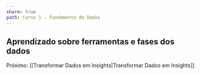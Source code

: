 ```yaml
---
share: true
path: Curso 1 - Fundamento de Dados
---
```

## Aprendizado sobre ferramentas e fases dos dados


Próximo: [[Transformar Dados em Insights|Transformar Dados em Insights]]